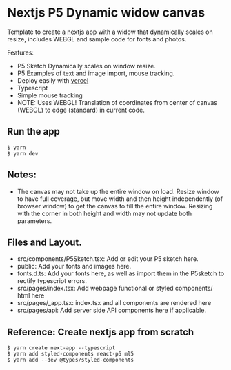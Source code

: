 # Nextjs P5 Dynamic widow canvas

Template to create a [nextjs](https://nextjs.org/docs/getting-started) app with a widow that dynamically scales on resize, includes WEBGL and sample code for fonts and photos.

Features:

- P5 Sketch Dynamically scales on window resize.
- P5 Examples of text and image import, mouse tracking.
- Deploy easily with [vercel](https://vercel.com/docs)
- Typescript
- Simple mouse tracking
- NOTE: Uses WEBGL! Translation of coordinates from center of canvas (WEBGL) to edge (standard) in current code.

## Run the app

```
$ yarn
$ yarn dev
```

## Notes:

- The canvas may not take up the entire window on load. Resize window to have full coverage, but move width and then height independently (of browser window) to get the canvas to fill the entire window. Resizing with the corner in both height and width may not update both parameters.

## Files and Layout.

- src/components/P5Sketch.tsx: Add or edit your P5 sketch here.
- public: Add your fonts and images here.
- fonts.d.ts: Add your fonts here, as well as import them in the P5sketch to rectify typescript errors.
- src/pages/index.tsx: Add webpage functional or styled components/ html here
- src/pages/\_app.tsx: index.tsx and all components are rendered here
- src/pages/api: Add server side API components here if applicable.

## Reference: Create nextjs app from scratch

```
$ yarn create next-app --typescript
$ yarn add styled-components react-p5 ml5
$ yarn add --dev @types/styled-components
```
